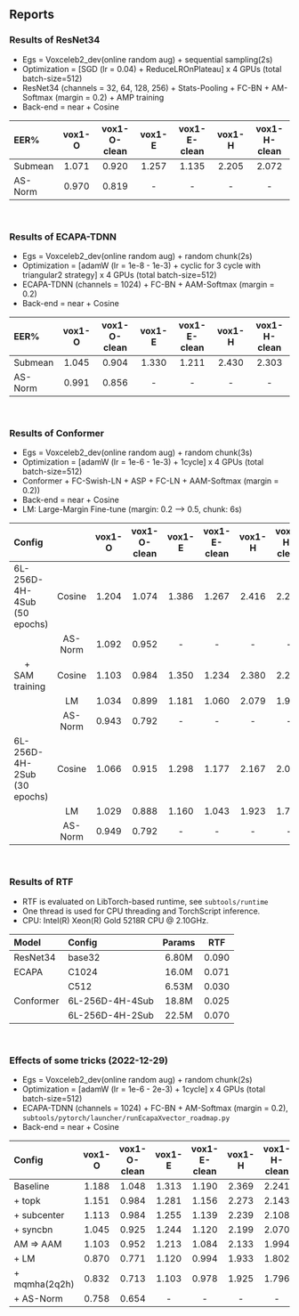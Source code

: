 ## Reports
### Results of ResNet34
* Egs = Voxceleb2_dev(online random aug) + sequential sampling(2s)  
* Optimization = [SGD (lr = 0.04) + ReduceLROnPlateau] x 4 GPUs (total batch-size=512)
* ResNet34 (channels = 32, 64, 128, 256) + Stats-Pooling + FC-BN + AM-Softmax (margin = 0.2) + AMP training
* Back-end = near + Cosine

| EER% | vox1-O | vox1-O-clean | vox1-E | vox1-E-clean | vox1-H | vox1-H-clean |
|:-----|:------:|:------------:|:------:|:------------:|:------:|:------------:|
|  Submean | 1.071 |  0.920 | 1.257 | 1.135 | 2.205 | 2.072 |
|  AS-Norm | 0.970 |  0.819 |   -   |   -   |   -   |   -   |
<br/>

### Results of ECAPA-TDNN
* Egs = Voxceleb2_dev(online random aug) + random chunk(2s)  
* Optimization = [adamW (lr = 1e-8 - 1e-3) + cyclic for 3 cycle with triangular2 strategy] x 4 GPUs (total batch-size=512)
* ECAPA-TDNN (channels = 1024) + FC-BN + AAM-Softmax (margin = 0.2)
* Back-end = near + Cosine

| EER% | vox1-O | vox1-O-clean | vox1-E | vox1-E-clean | vox1-H | vox1-H-clean |
|:-----|:------:|:------------:|:------:|:------------:|:------:|:------------:|
|  Submean | 1.045 |  0.904 | 1.330 | 1.211 | 2.430 | 2.303 |
|  AS-Norm | 0.991 |  0.856 |   -   |   -   |   -   |   -   |
<br/>


### Results of Conformer
* Egs = Voxceleb2_dev(online random aug) + random chunk(3s) 
* Optimization = [adamW (lr = 1e-6 - 1e-3) + 1cycle] x 4 GPUs (total batch-size=512)
* Conformer + FC-Swish-LN + ASP + FC-LN + AAM-Softmax (margin = 0.2))
* Back-end = near + Cosine
* LM: Large-Margin Fine-tune (margin: 0.2 --> 0.5, chunk: 6s)

| Config                       |        | vox1-O | vox1-O-clean | vox1-E | vox1-E-clean | vox1-H | vox1-H-clean |
|:---------------------------- |:------:|:------:|:------------:|:------:|:------------:|:------:|:------------:|
| 6L-256D-4H-4Sub (50 epochs)  |  Cosine  | 1.204 |  1.074 | 1.386 | 1.267 | 2.416 | 2.294 |
|                              |  AS-Norm | 1.092 |  0.952 |   -   |   -   |   -   |   -   |         
| $\quad+$ SAM training        |  Cosine  | 1.103 |  0.984 | 1.350 | 1.234 | 2.380 | 2.257 |
|                              |  LM      | 1.034 |  0.899 | 1.181 | 1.060 | 2.079 | 1.953 |
|                              |  AS-Norm | 0.943 |  0.792 |   -   |   -   |   -   |   -   |
| 6L-256D-4H-2Sub (30 epochs)  |  Cosine  | 1.066 |  0.915 | 1.298 | 1.177 | 2.167 | 2.034 |
|                              |  LM      | 1.029 |  0.888 | 1.160 | 1.043 | 1.923 | 1.792 |
|                              |  AS-Norm | 0.949 |  0.792 |   -   |   -   |   -   |   -   |      
<br/>

### Results of RTF
* RTF is evaluated on LibTorch-based runtime, see `subtools/runtime`
* One thread is used for CPU threading and TorchScript inference. 
* CPU: Intel(R) Xeon(R) Gold 5218R CPU @ 2.10GHz.

| Model | Config | Params | RTF | 
|:-----|:------  |:------:|:---:|
|  ResNet34  | base32 |  6.80M  | 0.090 |
|  ECAPA     | C1024  |  16.0M  | 0.071 |
|            | C512   |  6.53M  | 0.030 |
|  Conformer | 6L-256D-4H-4Sub  |  18.8M |   0.025   |  
|            | 6L-256D-4H-2Sub  |  22.5M |   0.070   |   
<br/>

### Effects of some tricks (2022-12-29)
* Egs = Voxceleb2_dev(online random aug) + random chunk(2s)  
* Optimization = [adamW (lr = 1e-6 - 2e-3) + 1cycle] x 4 GPUs (total batch-size=512)
* ECAPA-TDNN (channels = 1024) + FC-BN + AM-Softmax (margin = 0.2), `subtools/pytorch/launcher/runEcapaXvector_roadmap.py`
* Back-end = near + Cosine

| Config | vox1-O | vox1-O-clean | vox1-E | vox1-E-clean | vox1-H | vox1-H-clean |
|:-----|:------:|:------------:|:------:|:------------:|:------:|:------------:|
|  Baseline | 1.188 |  1.048 | 1.313 | 1.190 | 2.369 | 2.241 |
|  + topk | 1.151 |  0.984 |   1.281   |   1.156   |   2.273   |   2.143   |
|  + subcenter | 1.113 |  0.984 |   1.255   |   1.139   |   2.239   |   2.108   |
|  + syncbn | 1.045 |  0.925 |   1.244   |   1.120   |   2.199   |   2.070   |
|  AM $\Rightarrow$ AAM | 1.103 |  0.952 |   1.213   |   1.084   |   2.133   |   1.994   |
|  + LM | 0.870 |  0.771 |   1.120   |   0.994   |   1.933   |   1.802   |
|  + mqmha(2q2h) | 0.832 |  0.713 |   1.103   |   0.978   |   1.925   |   1.796   |
|  + AS-Norm | 0.758 |  0.654 |   -   |   -   |   -   |   -   |
<br/>